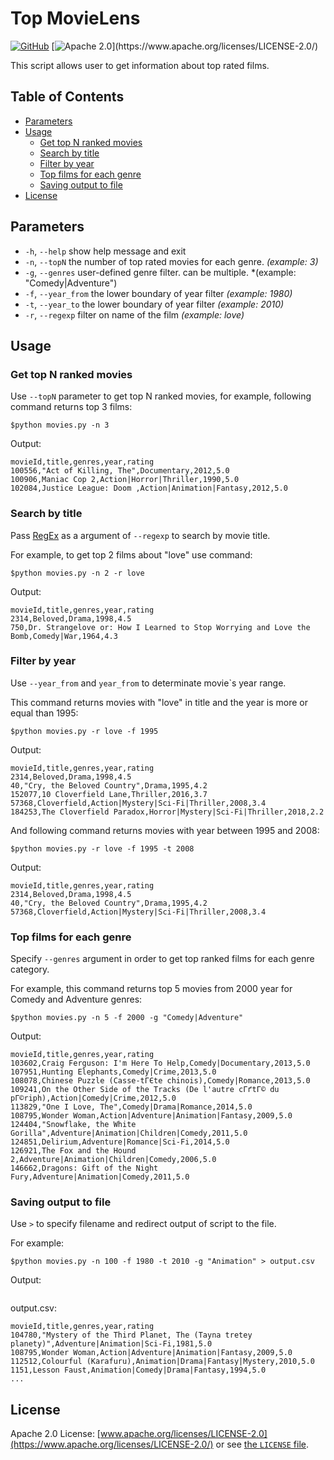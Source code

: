 
# Top MovieLens

[![GitHub](https://img.shields.io/badge/GitHub-100000)](https://github.com/povstenko/movielens-top)
[![Apache 2.0](https://img.shields.io/aur/license/android-studio.svg?)](https://www.apache.org/licenses/LICENSE-2.0/)

This script allows user to get information about top rated films.

## Table of Contents

- [Parameters](#parameters)
- [Usage](#usage)
  * [Get top N ranked movies](#get-top-n-ranked-movies)
  * [Search by title](#search-by-title)
  * [Filter by year](#filter-by-year)
  * [Top films for each genre](#top-films-for-each-genre)
  * [Saving output to file](#saving-output-to-file)
- [License](#license)

  

## Parameters

*  `-h`, `--help` show help message and exit
*  `-n`, `--topN` the number of top rated movies for each genre. *(example: 3)*
*  `-g`, `--genres` user-defined genre filter. can be multiple. *(example: "Comedy|Adventure")
*  `-f`, `--year_from` the lower boundary of year filter *(example: 1980)*
*  `-t`, `--year_to` the lower boundary of year filter *(example: 2010)*
*  `-r`, `--regexp` filter on name of the film *(example: love)*
 
## Usage

### Get top N ranked movies

Use `--topN` parameter to get top N ranked movies, for example, following command returns top 3 films:
```
$python movies.py -n 3
```
Output:
```
movieId,title,genres,year,rating
100556,"Act of Killing, The",Documentary,2012,5.0
100906,Maniac Cop 2,Action|Horror|Thriller,1990,5.0
102084,Justice League: Doom ,Action|Animation|Fantasy,2012,5.0
```

###  Search by title
Pass [RegEx](https://en.wikipedia.org/wiki/Regular_expression) as a argument of `--regexp` to search by movie title.

For example, to get  top 2 films about "love" use command:
```
$python movies.py -n 2 -r love
```
Output:
```
movieId,title,genres,year,rating
2314,Beloved,Drama,1998,4.5
750,Dr. Strangelove or: How I Learned to Stop Worrying and Love the Bomb,Comedy|War,1964,4.3  
```

### Filter by year
Use `--year_from` and `year_from` to determinate movie\`s year range.

This command returns movies with "love" in title and the year is more or equal than 1995:
```
$python movies.py -r love -f 1995
```
Output:
```
movieId,title,genres,year,rating
2314,Beloved,Drama,1998,4.5
40,"Cry, the Beloved Country",Drama,1995,4.2
152077,10 Cloverfield Lane,Thriller,2016,3.7
57368,Cloverfield,Action|Mystery|Sci-Fi|Thriller,2008,3.4
184253,The Cloverfield Paradox,Horror|Mystery|Sci-Fi|Thriller,2018,2.2
```

And following command returns movies with year between 1995 and 2008:
```
$python movies.py -r love -f 1995 -t 2008
```
Output:
```
movieId,title,genres,year,rating
2314,Beloved,Drama,1998,4.5
40,"Cry, the Beloved Country",Drama,1995,4.2
57368,Cloverfield,Action|Mystery|Sci-Fi|Thriller,2008,3.4
```

###  Top films for each genre
Specify `--genres` argument in order to get top ranked films for each genre category.

For example, this command returns top 5 movies  from 2000 year for Comedy and Adventure genres:
```
$python movies.py -n 5 -f 2000 -g "Comedy|Adventure"
```
Output:
```
movieId,title,genres,year,rating
103602,Craig Ferguson: I'm Here To Help,Comedy|Documentary,2013,5.0
107951,Hunting Elephants,Comedy|Crime,2013,5.0
108078,Chinese Puzzle (Casse-tГЄte chinois),Comedy|Romance,2013,5.0
109241,On the Other Side of the Tracks (De l'autre cГґtГ© du pГ©riph),Action|Comedy|Crime,2012,5.0
113829,"One I Love, The",Comedy|Drama|Romance,2014,5.0
108795,Wonder Woman,Action|Adventure|Animation|Fantasy,2009,5.0
124404,"Snowflake, the White Gorilla",Adventure|Animation|Children|Comedy,2011,5.0
124851,Delirium,Adventure|Romance|Sci-Fi,2014,5.0
126921,The Fox and the Hound 2,Adventure|Animation|Children|Comedy,2006,5.0
146662,Dragons: Gift of the Night Fury,Adventure|Animation|Comedy,2011,5.0
```

### Saving output to file
Use `>` to specify filename and redirect output of script to the file.

For example:
```
$python movies.py -n 100 -f 1980 -t 2010 -g "Animation" > output.csv
```
Output:
```

```
output.csv:
```
movieId,title,genres,year,rating
104780,"Mystery of the Third Planet, The (Tayna tretey planety)",Adventure|Animation|Sci-Fi,1981,5.0
108795,Wonder Woman,Action|Adventure|Animation|Fantasy,2009,5.0
112512,Colourful (Karafuru),Animation|Drama|Fantasy|Mystery,2010,5.0
1151,Lesson Faust,Animation|Comedy|Drama|Fantasy,1994,5.0
...
```

## License

Apache 2.0 License: [www.apache.org/licenses/LICENSE-2.0](https://www.apache.org/licenses/LICENSE-2.0/) or see [the `LICENSE` file](https://github.com/povstenko/movielens-top/blob/main/LICENSE).
